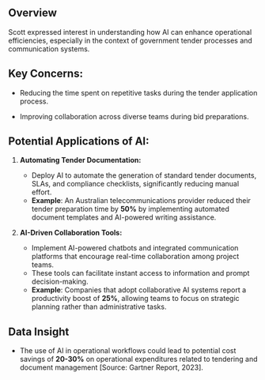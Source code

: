 
## Overview

  Scott expressed interest in understanding how AI can enhance operational efficiencies, especially in the context of government tender processes and communication systems.


## Key Concerns:

  - Reducing the time spent on repetitive tasks during the tender application process.

  - Improving collaboration across diverse teams during bid preparations.


## Potential Applications of AI:

  1. **Automating Tender Documentation:**
     - Deploy AI to automate the generation of standard tender documents, SLAs, and compliance checklists, significantly reducing manual effort.
     - **Example**: An Australian telecommunications provider reduced their tender preparation time by **50%** by implementing automated document templates and AI-powered writing assistance.

  2. **AI-Driven Collaboration Tools:**
     - Implement AI-powered chatbots and integrated communication platforms that encourage real-time collaboration among project teams.
     - These tools can facilitate instant access to information and prompt decision-making.
     - **Example**: Companies that adopt collaborative AI systems report a productivity boost of **25%**, allowing teams to focus on strategic planning rather than administrative tasks.


## Data Insight

  - The use of AI in operational workflows could lead to potential cost savings of **20-30%** on operational expenditures related to tendering and document management [Source: Gartner Report, 2023].